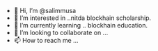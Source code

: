 - 👋 Hi, I’m @salimmusa
- 👀 I’m interested in ..nitda blockhain scholarship.
- 🌱 I’m currently learning .. blockhain education.
- 💞️ I’m looking to collaborate on ...
- 📫 How to reach me ...

<!---
salimmusa/salimmusa is a ✨ special ✨ repository because its `README.md` (this file) appears on your GitHub profile.
You can click the Preview link to take a look at your changes.
--->
